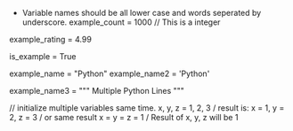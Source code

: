 - Variable names should be all lower case and words seperated by underscore.
example_count = 1000 // This is a integer

example_rating = 4.99

is_example = True

example_name = "Python"
example_name2 = 'Python'


example_name3 = """
Multiple
Python
Lines
"""

// initialize multiple variables same time.
x, y, z = 1, 2, 3
/ result is: x = 1, y = 2, z = 3
/ or same result
x = y = z = 1
/ Result of x, y, z will be 1
